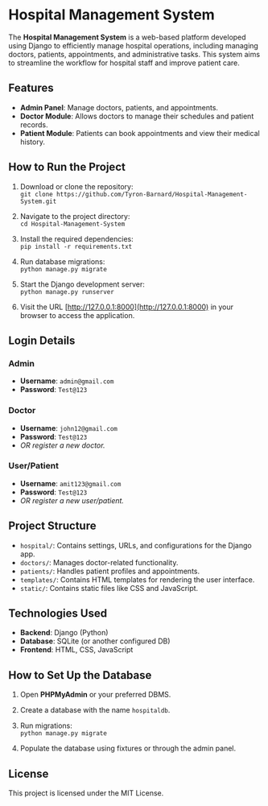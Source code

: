 # Hospital Management System

The **Hospital Management System** is a web-based platform developed using Django to efficiently manage hospital operations, including managing doctors, patients, appointments, and administrative tasks. This system aims to streamline the workflow for hospital staff and improve patient care.

## Features
- **Admin Panel**: Manage doctors, patients, and appointments.
- **Doctor Module**: Allows doctors to manage their schedules and patient records.
- **Patient Module**: Patients can book appointments and view their medical history.

## How to Run the Project
1. Download or clone the repository:  
   `git clone https://github.com/Tyron-Barnard/Hospital-Management-System.git`

2. Navigate to the project directory:  
   `cd Hospital-Management-System`

3. Install the required dependencies:  
   `pip install -r requirements.txt`

4. Run database migrations:  
   `python manage.py migrate`

5. Start the Django development server:  
   `python manage.py runserver`

6. Visit the URL [http://127.0.0.1:8000](http://127.0.0.1:8000) in your browser to access the application.

## Login Details
### **Admin**
- **Username**: `admin@gmail.com`
- **Password**: `Test@123`

### **Doctor**
- **Username**: `john12@gmail.com`
- **Password**: `Test@123`  
- _OR register a new doctor._

### **User/Patient**
- **Username**: `amit123@gmail.com`
- **Password**: `Test@123`  
- _OR register a new user/patient._

## Project Structure
- `hospital/`: Contains settings, URLs, and configurations for the Django app.
- `doctors/`: Manages doctor-related functionality.
- `patients/`: Handles patient profiles and appointments.
- `templates/`: Contains HTML templates for rendering the user interface.
- `static/`: Contains static files like CSS and JavaScript.

## Technologies Used
- **Backend**: Django (Python)
- **Database**: SQLite (or another configured DB)
- **Frontend**: HTML, CSS, JavaScript

## How to Set Up the Database
1. Open **PHPMyAdmin** or your preferred DBMS.
2. Create a database with the name `hospitaldb`.
3. Run migrations:  
   `python manage.py migrate`

4. Populate the database using fixtures or through the admin panel.

## License
This project is licensed under the MIT License.
